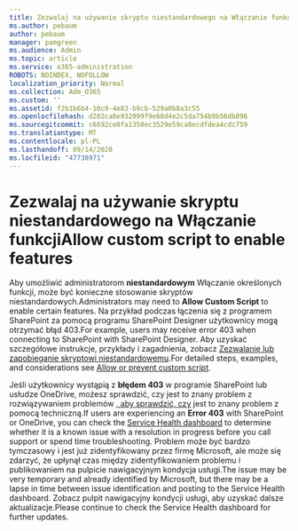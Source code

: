 ```yaml
---
title: Zezwalaj na używanie skryptu niestandardowego na Włączanie funkcji
ms.author: pebaum
author: pebaum
manager: pamgreen
ms.audience: Admin
ms.topic: article
ms.service: o365-administration
ROBOTS: NOINDEX, NOFOLLOW
localization_priority: Normal
ms.collection: Adm_O365
ms.custom: ''
ms.assetid: f2b1b6b4-10c9-4e83-b9cb-529a0b8a3c55
ms.openlocfilehash: d202ca6e932099f9e68d4e2c5da754b9b56db896
ms.sourcegitcommit: c6692ce0fa1358ec3529e59ca0ecdfdea4cdc759
ms.translationtype: MT
ms.contentlocale: pl-PL
ms.lasthandoff: 09/14/2020
ms.locfileid: "47738971"
---
```

# <a name="allow-custom-script-to-enable-features"></a><span data-ttu-id="07dbc-102">Zezwalaj na używanie skryptu niestandardowego na Włączanie funkcji</span><span class="sxs-lookup"><span data-stu-id="07dbc-102">Allow custom script to enable features</span></span>

<span data-ttu-id="07dbc-103">Aby umożliwić administratorom **niestandardowym** Włączanie określonych funkcji, może być konieczne stosowanie skryptów niestandardowych.</span><span class="sxs-lookup"><span data-stu-id="07dbc-103">Administrators may need to **Allow Custom Script** to enable certain features.</span></span> <span data-ttu-id="07dbc-104">Na przykład podczas łączenia się z programem SharePoint za pomocą programu SharePoint Designer użytkownicy mogą otrzymać błąd 403.</span><span class="sxs-lookup"><span data-stu-id="07dbc-104">For example, users may receive error 403 when connecting to SharePoint with SharePoint Designer.</span></span> <span data-ttu-id="07dbc-105">Aby uzyskać szczegółowe instrukcje, przykłady i zagadnienia, zobacz [Zezwalanie lub zapobieganie skryptowi niestandardowemu](https://docs.microsoft.com/sharepoint/allow-or-prevent-custom-script).</span><span class="sxs-lookup"><span data-stu-id="07dbc-105">For detailed steps, examples, and considerations see [Allow or prevent custom script](https://docs.microsoft.com/sharepoint/allow-or-prevent-custom-script).</span></span>

<span data-ttu-id="07dbc-106">Jeśli użytkownicy wystąpią z **błędem 403** w programie SharePoint lub usłudze OneDrive, możesz sprawdzić, czy jest to znany problem z rozwiązywaniem problemów [, aby sprawdzić, czy](https://admin.microsoft.com/AdminPortal/Home#/servicehealth) jest to znany problem z pomocą techniczną.</span><span class="sxs-lookup"><span data-stu-id="07dbc-106">If users are experiencing an **Error 403** with SharePoint or OneDrive, you can check the [Service Health dashboard](https://admin.microsoft.com/AdminPortal/Home#/servicehealth) to determine whether it is a known issue with a resolution in progress before you call support or spend time troubleshooting.</span></span> <span data-ttu-id="07dbc-107">Problem może być bardzo tymczasowy i jest już zidentyfikowany przez firmę Microsoft, ale może się zdarzyć, że upłynął czas między zidentyfikowaniem problemu i publikowaniem na pulpicie nawigacyjnym kondycja usługi.</span><span class="sxs-lookup"><span data-stu-id="07dbc-107">The issue may be very temporary and already identified by Microsoft, but there may be a lapse in time between issue identification and posting to the Service Health dashboard.</span></span> <span data-ttu-id="07dbc-108">Zobacz pulpit nawigacyjny kondycji usługi, aby uzyskać dalsze aktualizacje.</span><span class="sxs-lookup"><span data-stu-id="07dbc-108">Please continue to check the Service Health dashboard for further updates.</span></span>

